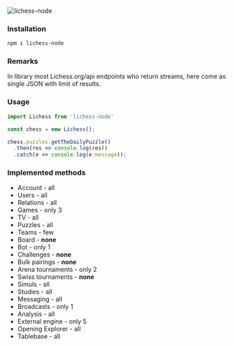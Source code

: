 ![lichess-node](https://dev-fidweb.s3.amazonaws.com/fightscout-devUpload/d041cfee-a74e-4b14-85ab-16ec898c6b6e-lichess-node.png)

### Installation
```sh
npm i lichess-node
```

### Remarks
In library most Lichess.org/api endpoints who return streams, here come as single JSON with limit of results.

### Usage
```JavaScript
import Lichess from 'lichess-node'

const chess = new Lichess();

chess.puzzles.getTheDailyPuzzle()
  .then(res => console.log(res))
  .catch(e => console.log(e.message));
```

### Implemented methods
- Account - all
- Users - all
- Relations - all
- Games - only 3
- TV - all
- Puzzles - all
- Teams - few
- Board - __none__
- Bot - only 1
- Challenges - __none__
- Bulk pairings - __none__
- Arena tournaments - only 2
- Swiss tournaments - __none__
- Simuls - all
- Studies - all
- Messaging - all
- Broadcasts - only 1
- Analysis - all
- External engine - only 5
- Opening Explorer - all
- Tablebase - all
